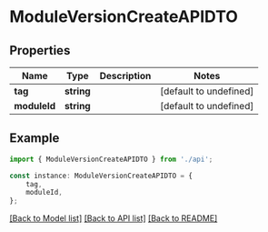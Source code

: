# ModuleVersionCreateAPIDTO


## Properties

Name | Type | Description | Notes
------------ | ------------- | ------------- | -------------
**tag** | **string** |  | [default to undefined]
**moduleId** | **string** |  | [default to undefined]

## Example

```typescript
import { ModuleVersionCreateAPIDTO } from './api';

const instance: ModuleVersionCreateAPIDTO = {
    tag,
    moduleId,
};
```

[[Back to Model list]](../README.md#documentation-for-models) [[Back to API list]](../README.md#documentation-for-api-endpoints) [[Back to README]](../README.md)
